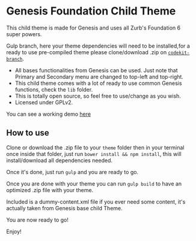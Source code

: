 Genesis Foundation Child Theme
===

This child theme is made for Genesis and uses all Zurb's Foundation 6 super powers.

Gulp branch, here your theme dependencies will need to be installed,for a ready to use pre-compiled theme please clone/download .zip on [`codekit-branch`](https://github.com/g-kanoufi/genesis-foundation6-child-theme/tree/codekit).

* All bases functionalities from Genesis can be used. Just note that Primary and Secondary menu are changed to top-left and top-right.
* This child theme comes with a lot of ready to use common Genesis functions, check the `lib` folder.
* This is totally open source, so feel free to use/change as you wish.
* Licensed under GPLv2.

You can see a working demo [here](http://demo-foundation-6.lostwebdesigns.com)

How to use
---------------
Clone or download the .zip file to your `theme` folder then in your terminal once inside that folder, just run `bower install && npm install`, this will install/download all dependencies needed.

Once it's done, just run `gulp` and you are ready to go.

Once you are done with your theme you can run `gulp build` to have an optimized .zip file with your theme.

Included is a dummy-content.xml file if you ever need some content, it's actually taken from Genesis base child Theme.


You are now ready to go!

Enjoy!
